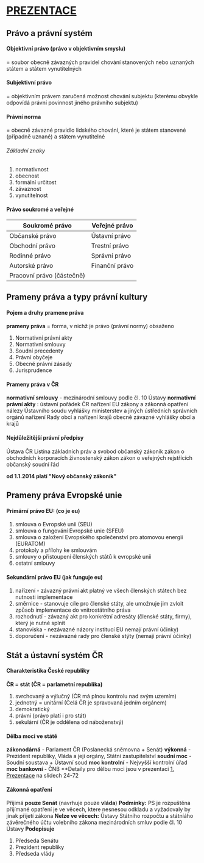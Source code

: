# [PREZENTACE](2PR101_ZS2024_01_Pravo_a_pravni_system.pdf)
## Právo a právní systém
#### Objektivní právo (právo v objektivním smyslu)
=  soubor obecně závazných pravidel chování stanovených nebo uznaných státem a státem vynutitelných
#### Subjektivní právo
= objektivním právem zaručená možnost chování subjektu (kterému obvykle odpovídá právní povinnost jiného právního subjektu)
#### Právní norma
= obecně závazné pravidlo lidského chování, které je státem stanovené (případně uznané) a státem vynutitelné
###### Základní znaky 
1) normativnost
2) obecnost
3) formální určitost
4) závaznost
5) vynutitelnost
#### Právo soukromé a veřejné

| Soukromé právo            | Veřejné právo  |
| ------------------------- | -------------- |
| Občanské právo            | Ústavní právo  |
| Obchodní právo            | Trestní právo  |
| Rodinné právo             | Správní právo  |
| Autorské právo            | Finanční právo |
| Pracovní právo (částečně) |                |
## Prameny práva a typy právní kultury
#### Pojem a druhy pramene práva
**prameny práva** = forma, v nichž je právo (právní normy) obsaženo
1) Normativní právní akty
2) Normativní smlouvy
3) Soudní precedenty
4) Právní obyčeje
5) Obecné právní zásady
6) Jurisprudence
#### Prameny práva v ČR
**normativní smlouvy** - mezinárodní smlouvy podle čl. 10 Ústavy
**normativní právní akty** :
ústavní pořádek ČR
nařízení EU
zákony a zákonná opatření
nálezy Ústavního soudu
vyhlášky ministerstev a jiných ústředních správních orgánů
nařízení Rady obcí a nařízení krajů
obecně závazné vyhlášky obcí a krajů
#### Nejdůležitější právní předpisy
Ústava ČR
Listina základních práv a svobod
občanský zákoník
zákon o obchodních korporacích
živnostenský zákon
zákon o veřejných rejstřících
občanský soudní řád

**od 1.1.2014 platí "Nový občanský zákoník"**
## Prameny práva Evropské unie
#### Primární právo EU: (co je eu)
1) smlouva o Evropské unii (SEU)
2) smlouva o fungování Evropské unie (SFEU)
3) smlouva o založení Evropského společenství pro atomovou energii (EURATOM)
4) protokoly a přílohy ke smlouvám
5) smlouvy o přistoupení členských států k evropské unii
6) ostatní smlouvy
#### Sekundární právo EU (jak funguje eu)
1) nařízení - závazný právní akt platný ve všech členských státech bez nutnosti implementace
2) směrnice - stanovuje cíle pro členské státy, ale umožnuje jim zvloit způsob implementace do vnitrostátního práva
3) rozhodnutí - závazný akt pro konkrétní adresáty (členské státy, firmy), který je nutné splnit
4) stanoviska - nezávazné názory institucí EU nemají právní účinky)
5) doporučení - nezávazné rady pro členské stýty (nemají právní účinky)
## Stát a ústavní systém ČR
#### Charakteristika České republiky
**ČR = stát (ČR = parlametní republika)**
1) svrchovaný a výlučný (ČR má plnou kontrolu nad svým uzemím)
2) jednotný = unitární (Celá ČR je spravovaná jedním orgánem)
3) demokratický
4) právní (právo platí i pro stát)
5) sekulární (ČR je oddělena od náboženstvý)
#### Dělba moci ve státě
**zákonodárná** - Parlament ČR (Poslanecká sněmovna + Senát)
**výkonná** - Prezident republiky, Vláda a její orgány, Státní zastupitelství
**soudní moc** - Soudní soustava + Ústavní soud
**moc kontrolní** - Nejvyšší kontrolní úřad
**moc bankovní** - ČNB
**Detaily pro dělbu moci jsou v prezentaci [1. Prezentace](2PR101_ZS2024_01_Pravo_a_pravni_system.pdf) na slidech 24-72
#### Zákonná opatření
Přijimá **pouze Senát** (navrhuje pouze **vláda**)
**Podmínky:**
PS je rozpuštěna
přijímané opatření je ve věcech, ktere nesnesou odkladu a vyžadovaly by jinak přijetí zákona
**Nelze ve věcech:**
Ústavy
Státního rozpočtu a státníáho závěrečného účtu
volebního zákona
mezinárodních smluv podle čl. 10 Ústavy
**Podepisuje**
1) Předseda Senátu
2) Prezident republiky
3) Předseda vlády




